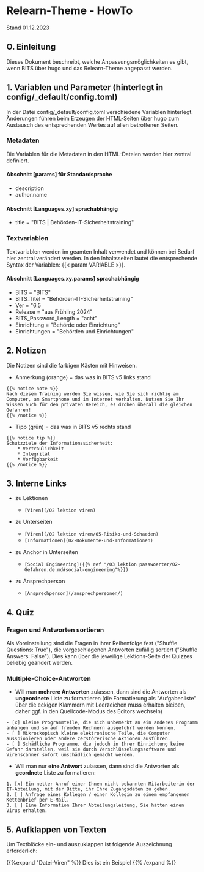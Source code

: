 # Relearn-Theme - HowTo

Stand 01.12.2023

## O. Einleitung

Dieses Dokument beschreibt, welche Anpassungsmöglichkeiten es gibt, wenn BITS über hugo und das Relearn-Theme angepasst werden.

## 1. Variablen und Parameter (hinterlegt in config/_default/config.toml)

In der Datei config/_default/config.toml verschiedene Variablen hinterlegt. Änderungen führen beim Erzeugen der HTML-Seiten über hugo zum Austausch des entsprechenden Wertes auf allen betroffenen Seiten. 

### Metadaten

Die Variablen für die Metadaten in den HTML-Dateien werden hier zentral definiert.

#### Abschnitt [params] für Standardsprache

- description
- author.name

#### Abschnitt [Languages.xy] sprachabhängig

- title = "BITS | Behörden-IT-Sicherheitstraining"

### Textvariablen

Textvariablen werden im geamten Inhalt verwendet und können bei Bedarf hier zentral verändert werden. In den Inhaltsseiten lautet die entsprechende Syntax der Variablen: {{< param VARIABLE >}}.

#### Abschnitt [Languages.xy.params] sprachabhängig

- BITS = "BITS"
- BITS_Titel = "Behörden-IT-Sicherheitstraining"
- Ver = "6.5
- Release = "aus Frühling 2024"
- BITS_Password_Length = "acht"
- Einrichtung = "Behörde oder Einrichtung"
- Einrichtungen = "Behörden und Einrichtungen"

## 2. Notizen
Die Notizen sind die farbigen Kästen mit Hinweisen.
 - Anmerkung (orange) = das was in BITS v5 links stand
```
{{% notice note %}}
Nach diesem Training werden Sie wissen, wie Sie sich richtig am Computer, am Smartphone und im Internet verhalten. Nutzen Sie Ihr Wissen auch für den privaten Bereich, es drohen überall die gleichen Gefahren!
{{% /notice %}}
```
 - Tipp (grün) = das was in BITS v5 rechts stand
```
{{% notice tip %}}
Schutzziele der Informationssicherheit:
	* Vertraulichkeit
	* Integrität
	* Verfügbarkeit
{{% /notice %}}
```

## 3. Interne Links

- zu Lektionen
   - ``[Viren](/02 lektion viren)``

- zu Unterseiten
   - ``[Viren](/02 lektion viren/05-Risiko-und-Schaeden)``
   - ``[Informationen](02-Dokumente-und-Informationen)``

- zu Anchor in Unterseiten
  - ``[Social Engineering]({{% ref "/03 lektion passwoerter/02-Gefahren.de.md#social-engineering"%}})``

- zu Ansprechperson
   - ``[Ansprechperson](/ansprechpersonen/)``

## 4. Quiz

### Fragen und Antworten sortieren

Als Voreinstellung sind die Fragen in ihrer Reihenfolge fest ("Shuffle Questions: True"), die vorgeschlagenen Antworten zufällig sortiert ("Shuffle Answers: False"). Dies kann über die jeweilige Lektions-Seite der Quizzes beliebig geändert werden.

### Multiple-Choice-Antworten

- Will man **mehrere Antworten** zulassen, dann sind die Antworten als **ungeordnete** Liste zu formatieren (die Formatierung als "Aufgabenliste" über die eckigen Klammern mit Leerzeichen muss erhalten bleiben, daher ggf. in den Quellcode-Modus des Editors wechseln)

```
- [x] Kleine Programmteile, die sich unbemerkt an ein anderes Programm anhängen und so auf fremden Rechnern ausgeführt werden können.
- [ ] Mikroskopisch kleine elektronische Teile, die Computer ausspionieren oder andere zerstörerische Aktionen ausführen.
- [ ] Schädliche Programme, die jedoch in Ihrer Einrichtung keine Gefahr darstellen, weil sie durch Verschlüsselungssoftware und Virenscanner sofort unschädlich gemacht werden.
```

  - Will man nur **eine Antwort** zulassen, dann sind die Antworten als **geordnete** Liste zu formatieren:

```
1. [x] Ein netter Anruf einer Ihnen nicht bekannten Mitarbeiterin der IT-Abteilung, mit der Bitte, ihr Ihre Zugangsdaten zu geben.
2. [ ] Anfrage eines Kollegen / einer Kollegin zu einem empfangenen Kettenbrief per E-Mail.
3. [ ] Eine Information Ihrer Abteilungsleitung, Sie hätten einen Virus erhalten.
```

## 5. Aufklappen von Texten

Um Textblöcke ein- und auszuklappen ist folgende Auszeichnung erforderlich:

{{%expand "Datei-Viren" %}}
Dies ist ein Beispiel
{{% /expand %}}
```

